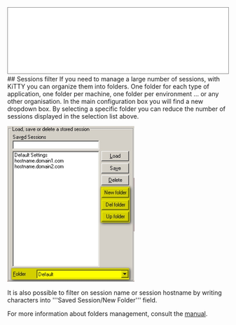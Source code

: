 <div style="text-align: center;"><iframe src="gad.html" frameborder="0" scrolling="no" style="border: 1px solid gray; padding: 0; overflow:hidden; scrolling: no; top:0; left: 0; width: 100%;" onload="this.style.height=(this.contentWindow.document.body.scrollHeight+5)+'px';"></iframe></div>
## Sessions filter
If you need to manage a large number of sessions, with KiTTY you can organize them into folders. One folder for each type of application, one folder per machine, one folder per environment ... or any other organisation. 
In the main configuration box you will find a new dropdown box. By selecting a specific folder you can reduce the number of sessions displayed in the selection list above.
 
![Config folder](../img/config_folder.jpg)

It is also possible to filter on session name or session hostname by writing characters into '''Saved Session/New Folder''' field.

For more information about folders management, consult the [manual](../doc/kitty-folders_list_feature.pdf "Kitty folder list feature").
